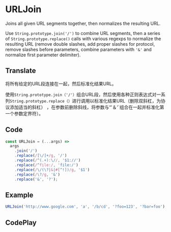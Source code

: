 # URLJoin

Joins all given URL segments together, then normalizes the resulting URL.

Use `String.prototype.join('/')` to combine URL segments, then a series of `String.prototype.replace()` calls with various regexps to normalize the resulting URL (remove double slashes, add proper slashes for protocol, remove slashes before parameters, combine parameters with `'&'` and normalize first parameter delimiter).

## Translate

将所有给定的URL段连接在一起，然后标准化结果URL。

使用`String.prototype.join（'/'）`组合URL段，然后使用各种正则表达式对一系列`String.prototype.replace（）`进行调用以标准化结果URL（删除双斜杠，为协议添加适当的斜杠） ，在参数前删除斜线，将参数与“'＆'`组合在一起并标准化第一个参数定界符）。

## Code

```js
const URLJoin = (...args) =>
  args
    .join('/')
    .replace(/[\/]+/g, '/')
    .replace(/^(.+):\//, '$1://')
    .replace(/^file:/, 'file:/')
    .replace(/\/(\?|&|#[^!])/g, '$1')
    .replace(/\?/g, '&')
    .replace('&', '?');
```

## Example

```js
URLJoin('http://www.google.com', 'a', '/b/cd', '?foo=123', '?bar=foo'); // 'http://www.google.com/a/b/cd?foo=123&bar=foo'
```

## CodePlay

<template>
  <code-play codeplay-id="" />
</template>

